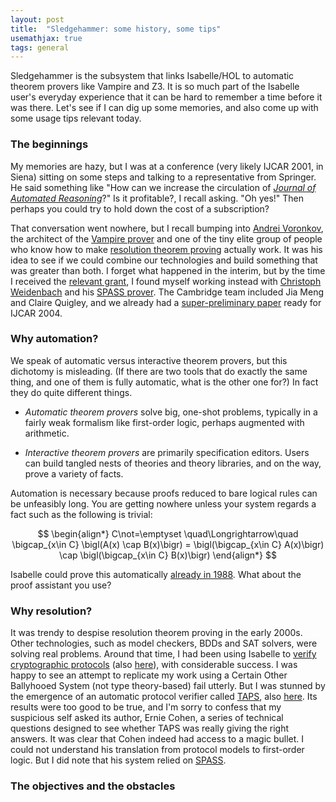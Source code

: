 ```yaml
---
layout: post
title:  "Sledgehammer: some history, some tips"
usemathjax: true 
tags: general
---
```


Sledgehammer is the subsystem that links Isabelle/HOL to automatic theorem provers like Vampire and Z3. It is so much part of the Isabelle user's everyday experience that it can be hard to remember a time before it was there. Let's see if I can dig up some memories, and also come up with some usage tips relevant today.

### The beginnings

My memories are hazy, but I was at a conference (very likely IJCAR 2001, in Siena) sitting on some steps and talking to a representative from Springer. He said something like "How can we increase the circulation of [*Journal of Automated Reasoning*](https://www.springer.com/journal/10817)?" Is it profitable?, I recall asking. "Oh yes!" Then perhaps you could try to hold down the cost of a subscription?

That conversation went nowhere, but I recall bumping into [Andrei Voronkov](http://voronkov.com), the architect of the [Vampire prover](https://vprover.github.io) and one of the tiny elite group of people who know how to make [resolution theorem proving](/papers/bachmair-hbar-resolution.pdf) actually work. It was his idea to see if we could combine our technologies and build something that was greater than both. I forget what happened in the interim, but by the time I received the [relevant grant](https://www.cl.cam.ac.uk/~lp15/Grants/Automation/), I found myself working instead with [Christoph Weidenbach](https://www.mpi-inf.mpg.de/departments/automation-of-logic/people/christoph-weidenbach) and his [SPASS prover](https://www.mpi-inf.mpg.de/departments/automation-of-logic/software/spass-workbench).
The Cambridge team included Jia Meng and Claire Quigley, and we already had a [super-preliminary paper](https://rdcu.be/cKaYp) ready for IJCAR 2004.

### Why automation?

We speak of automatic versus interactive theorem provers, but this dichotomy is misleading. (If there are two tools that do exactly the same thing, and one of them is fully automatic, what is the other one for?) In fact they do quite different things.

* *Automatic theorem provers* solve big, one-shot problems, typically in a fairly weak formalism like first-order logic, perhaps augmented with arithmetic.

* *Interactive theorem provers* are primarily specification editors. Users can build tangled nests of theories and theory libraries, and on the way, prove a variety of facts.

Automation is necessary because proofs reduced to bare logical rules can be unfeasibly long. You are getting nowhere unless your system regards a fact such as the following is trivial:

$$ 
\begin{align*}
C\not=\emptyset \quad\Longrightarrow\quad \bigcap_{x\in C} \bigl(A(x) \cap B(x)\bigr) =        
       \bigl(\bigcap_{x\in C} A(x)\bigr)  \cap  \bigl(\bigcap_{x\in C} B(x)\bigr) 
\end{align*}
$$

Isabelle could prove this automatically [already in 1988](https://rdcu.be/cIK8P). What about the proof assistant you use?

### Why resolution?

It was trendy to despise resolution theorem proving in the early 2000s. Other technologies, such as model checkers, BDDs and SAT solvers, were solving real problems. Around that time, I had been using Isabelle to [verify cryptographic protocols](https://doi.org/10.3233/JCS-1998-61-205) (also [here](https://www.cl.cam.ac.uk/~lp15/papers/Auth/jcs.pdf)), with considerable success. I was happy to see an attempt to replicate my work using a Certain Other Ballyhooed System (not type theory-based) fail utterly.
But I was stunned by the emergence of an automatic protocol verifier called
[TAPS](https://doi.org/10.3233/JCS-2003-11203), also [here](http://laser.inf.ethz.ch/2004/papers/cohen/paper2.pdf).
Its results were too good to be true, and I'm sorry to confess that my suspicious self asked its author, Ernie Cohen, a series of technical questions designed to see whether TAPS was really giving the right answers.
It was clear that Cohen indeed had access to a magic bullet. I could not understand his translation from protocol models to first-order logic. But I did note that his system relied on [SPASS](https://www.mpi-inf.mpg.de/departments/automation-of-logic/software/spass-workbench).

### The objectives and the obstacles

 